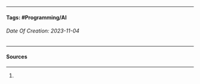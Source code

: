 __________________________________________________________________________
#### **Tags:** #Programming/AI 
###### *Date Of Creation: 2023-11-04*
__________________________________________________________________________


#### Sources
__________________________________________________________________________
1. 